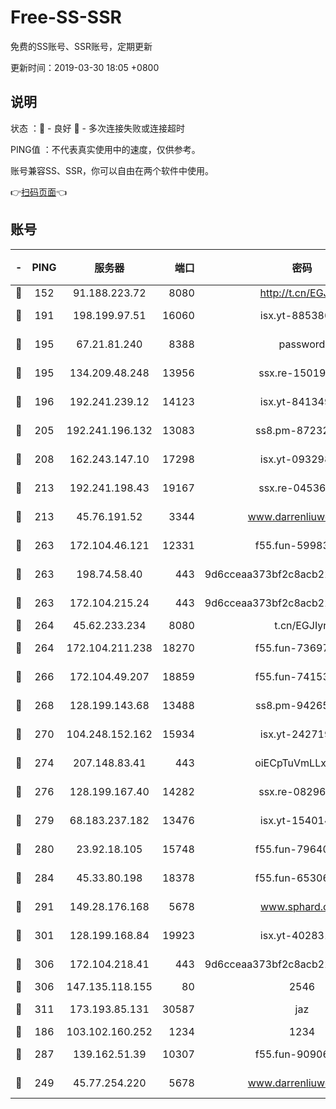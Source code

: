 # Free-SS-SSR

免费的SS账号、SSR账号，定期更新

更新时间：2019-03-30 18:05 +0800

## 说明

状态     ：🙂 - 良好 🙁 - 多次连接失败或连接超时

PING值   ：不代表真实使用中的速度，仅供参考。

账号兼容SS、SSR，你可以自由在两个软件中使用。

👉[扫码页面](https://liesauer.github.io/Free-SS-SSR/)👈

## 账号

|-|PING|服务器|端口|密码|加密方式|区域|
|:----:|:----:|:-----:|-----:|:----:|:----:|:----:|
|🙂|152|91.188.223.72|8080|http://t.cn/EGJIyrl|rc4-md5|RU|
|🙂|191|198.199.97.51|16060|isx.yt-88538698|aes-256-cfb|US|
|🙂|195|67.21.81.240|8388|password|aes-256-cfb|US|
|🙂|195|134.209.48.248|13956|ssx.re-15019665|aes-256-cfb|US|
|🙂|196|192.241.239.12|14123|isx.yt-84134989|aes-256-cfb|US|
|🙂|205|192.241.196.132|13083|ss8.pm-87232244|aes-256-cfb|US|
|🙂|208|162.243.147.10|17298|isx.yt-09329886|aes-256-cfb|US|
|🙂|213|192.241.198.43|19167|ssx.re-04536960|aes-256-cfb|US|
|🙂|213|45.76.191.52|3344|www.darrenliuwei.com|aes-256-cfb|JP|
|🙂|263|172.104.46.121|12331|f55.fun-59983873|aes-256-cfb|SG|
|🙂|263|198.74.58.40|443|9d6cceaa373bf2c8acb22e60b6a58be6|aes-256-cfb|US|
|🙂|263|172.104.215.24|443|9d6cceaa373bf2c8acb22e60b6a58be6|aes-256-cfb|US|
|🙂|264|45.62.233.234|8080|t.cn/EGJIyrl|rc4-md5|CA|
|🙂|264|172.104.211.238|18270|f55.fun-73697687|aes-256-cfb|US|
|🙂|266|172.104.49.207|18859|f55.fun-74153575|aes-256-cfb|SG|
|🙂|268|128.199.143.68|13488|ss8.pm-94265136|aes-256-cfb|SG|
|🙂|270|104.248.152.162|15934|isx.yt-24271978|aes-256-cfb|SG|
|🙂|274|207.148.83.41|443|oiECpTuVmLLxk4Ts|aes-256-cfb|AU|
|🙂|276|128.199.167.40|14282|ssx.re-08296146|aes-256-cfb|SG|
|🙂|279|68.183.237.182|13476|isx.yt-15401428|aes-256-cfb|SG|
|🙂|280|23.92.18.105|15748|f55.fun-79640206|aes-256-cfb|US|
|🙂|284|45.33.80.198|18378|f55.fun-65306574|aes-256-cfb|US|
|🙂|291|149.28.176.168|5678|www.sphard.com|aes-256-cfb|AU|
|🙂|301|128.199.168.84|19923|isx.yt-40283150|aes-256-cfb|SG|
|🙂|306|172.104.218.41|443|9d6cceaa373bf2c8acb22e60b6a58be6|aes-256-cfb|US|
|🙂|306|147.135.118.155|80|2546|chacha20|US|
|🙂|311|173.193.85.131|30587|jaz|aes-256-cfb|US|
|🙂|186|103.102.160.252|1234|1234|rc4-md5|JP|
|🙂|287|139.162.51.39|10307|f55.fun-90906199|aes-256-cfb|SG|
|🙁|249|45.77.254.220|5678|www.darrenliuwei.com|aes-256-cfb|SG|
